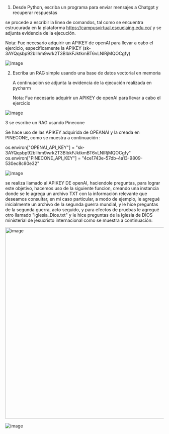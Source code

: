 1. Desde Python, escriba un programa para enviar mensajes a Chatgpt y recuperar respuestas
   
se procede a escribir la linea de comandos, tal como se encuentra estrucurada en la plataforma https://campusvirtual.escuelaing.edu.co/ y se adjunta evidencia de la ejecución.

Nota: Fue necesario adquirir un APIKEY de openAI para llevar a cabo el ejercicio, especificamente la APIKEY (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) 

![image](https://github.com/wmorales2021/ragybdvectoriales/assets/79813722/2967ed2a-9da3-4219-bc83-8d080d36d6e2)

2. Escriba un RAG simple usando una base de datos vectorial en memoria

   A continuación se adjunta la evidencia de la ejecución realizada en pycharm

   Nota: Fue necesario adquirir un APIKEY de openAI para llevar a cabo el ejercicio 

 ![image](https://github.com/wmorales2021/ragybdvectoriales/assets/79813722/c9ec6c61-c3a0-421e-9dcc-5c1902f80ff5)


3 se escribe un RAG usando Pinecone

Se hace uso de las APIKEY adquirida de OPEANAI y la creada en PINECONE, como se muestra a continuación : 

os.environ["OPENAI_API_KEY"] = "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"
os.environ["PINECONE_API_KEY"] = "4ce1743e-57db-4a13-9809-530ec8c90e32"

![image](https://github.com/wmorales2021/ragybdvectoriales/assets/79813722/673c1fa7-fceb-4100-aea0-dd188087d714)

se realiza llamado al APIKEY DE openAI, haciendole preguntas, para lograr este objetivo, hacemos uso de la siguiente funcion, creando una instancia donde se le agrega un archivo TXT con la información relevante que deseamos consultar, en mi caso particular, a modo de ejemplo, le agregué inicialmente un archivo de la segunda guerra mundial, y le hice preguntas de la segunda guerra,  acto seguido, y  para efectos de pruebas le agregué otro llamado 
"iglesia_Dios.txt" y le hice preguntas de la iglesia de DIOS ministerial de jesucristo internacional como se muestra a continuación:

<img width="609" alt="image" src="https://github.com/wmorales2021/ragybdvectoriales/assets/79813722/c2f0f63d-192f-4a97-927c-1ab9d1b7610b">

![image](https://github.com/wmorales2021/ragybdvectoriales/assets/79813722/e4ef9f30-ba35-4929-b9f0-045b536cdb16)













   






